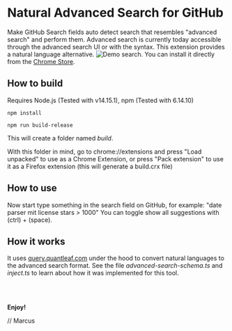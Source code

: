 # Natural Advanced Search for GitHub
Make GitHub Search fields auto detect search that resembles "advanced search" and perform them. Advanced search is currently today accessible through the advanced search UI or with the syntax. This extension provides a natural language alternative.
![Demo search](/../master/snap.png?raw=true). 
You can install it directly from the [Chrome Store](https://chrome.google.com/webstore/detail/natural-advanced-search-f/mepaacibaogonhhhacklhngfkkhlclfj).

## How to build
Requires Node.js (Tested with v14.15.1), npm (Tested with 6.14.10)

`
npm install
` 

`
npm run build-release
`

This will create a folder named *build*.

With this folder in mind, go to chrome://extensions and press "Load unpacked" to use as a Chrome Extension, or press "Pack extension" to use it as a Firefox extension (this will generate a build.crx file)

## How to use
Now start type something in the search field on GitHub, for example: "date parser mit license stars > 1000"
You can toggle show all suggestions with (ctrl) + (space).


## How it works
It uses [query.quantleaf.com](https://query.quantleaf.com) under the hood to convert natural languages to the advanced search format. See the file *advanced-search-schema.ts* and *inject.ts* to learn about how it was implemented for this tool.

<br/>
<br/>

**Enjoy!**

// Marcus